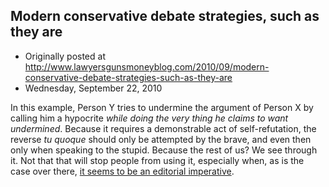 ## Modern conservative debate strategies, such as they are

 * Originally posted at http://www.lawyersgunsmoneyblog.com/2010/09/modern-conservative-debate-strategies-such-as-they-are
 * Wednesday, September 22, 2010

In this example, Person Y tries to undermine the argument of Person X by calling him a hypocrite _while doing the very thing he claims to want undermined_.  Because it requires a demonstrable act of self-refutation, the reverse _tu quoque_ should only be attempted by the brave, and even then only when speaking to the stupid.  Because the rest of us?  We see 
through
 it.  Not that that will stop people from using it, especially when, as is the case over there, [it seems to be an editorial imperative](http://acephalous.typepad.com/acephalous/2010/03/john-noltes-outraged-on-behalf-of-topless-women-everywhere.html).